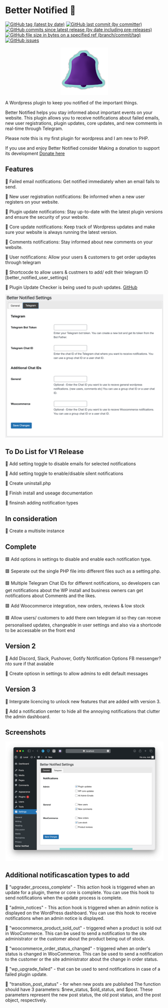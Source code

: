 # Better Notified 🔔

<a target="_blank" href="https://github.com/Reupenny/Better-Notified"><img alt="GitHub tag (latest by date)" src="https://img.shields.io/github/v/tag/Reupenny/Better-notified?label=version"></a> <a target="_blank" href="https://github.com/Reupenny/Better-Notified"><img alt="GitHub last commit (by committer)" src="https://img.shields.io/github/last-commit/Reupenny/Better-Notified"></a> <a target="_blank" href="https://github.com/Reupenny/Better-Notified"><img alt="GitHub commits since latest release (by date including pre-releases)" src="https://img.shields.io/github/commits-since/Reupenny/Better-Notified/v0.2.0-beta?include_prereleases"></a> <a target="_blank" href="https://github.com/Reupenny/Better-Notified"><img alt="GitHub file size in bytes on a specified ref (branch/commit/tag)" src="https://img.shields.io/github/size/Reupenny/Better-Notified/versions/Better-Notified-0.2.0b.zip?label=Plugin%20size"></a> <a target="_blank" href="https://github.com/Reupenny/Better-Notified"><img alt="GitHub issues" src="https://img.shields.io/github/issues/Reupenny/Better-notified"></a>

<div align="center" width="100%">
    <img src="./public/icon.svg" width="150" alt="" />
</div>

A Wordpress plugin to keep you notified of the important things.

Better Notified helps you stay informed about important events on your website. This plugin allows you to receive notifications about failed emails, new user registrations, plugin updates, core updates, and new comments in real-time through Telegram.

Please note this is my first plugin for wordpress and I am new to PHP.

If you use and enjoy Better Notified consider Making a donation to support its development [Donate here](https://azurestudio.co.nz)

## Features

🔷 Failed email notifications:
Get notified immediately when an email fails to send.

🔷 New user registration notifications:
Be informed when a new user registers on your website.

🔷 Plugin update notifications:
Stay up-to-date with the latest plugin versions and ensure the security of your website.

🔷 Core update notifications:
Keep track of Wordpress updates and make sure your website is always running the latest version.

🔷 Comments notifications:
Stay informed about new comments on your website.

🔷 User notifications:
Allow your users & customers to get order updaytes through telegram

🔷 Shortcocde to allow users & custmers to add/ edit their telegram ID [better_notified_user_settings]

🔷 Plugin Update Checker is being used to push updates. [GitHub](https://github.com/YahnisElsts/plugin-update-checker)

<div align="center" width="100%">
    <img src="public/Screenshot_2.png" alt="" />
</div>

## To Do List for V1 Release

🔲 Add setting toggle to disable emails for selected notifications

🔲 Add setting toggle to enable/disable silent notifications

🔲 Create uninstall.php

🔲 Finish install and useage documentation

🔲 finsinsh adding notification types

## In consideration

🔲 Create a multisite instance

## Complete

🟩 Add options in settings to disable and enable each notification type.

🟩 Seperate out the single PHP file into different files such as a setting.php.

🟩 Multiple Telegram Chat IDs for different notifications, so developers can get notifications about the WP install and business owners can get notifications about Comments and the likes.

🟩 Add Woocommerce integration, new orders, reviews & low stock

🟩 Allow users/ customers to add there own telegram id so they can receve personalised updates, changeable in user settings and also via a shortcode to be accessable on the front end

## Version 2

🔲 Add Discord, Slack, Pushover, Gotify Notification Options FB messenger? nto sure if that avalable

🔲 Create optiosn in settings to allow admins to edit default messages

## Version 3

🔲 Intergrate licencing to unlock new features that are added with version 3.

🔲 Add a notification center to hide all the annoying notifications that clutter the admin dashboard.

## Screenshots

<div align="center" width="100%">
    <img src="public/Screenshot_1.png" alt="" />
</div>

## Additional notificascation types to add

🔷 "upgrader_process_complete" - This action hook is triggered when an update for a plugin, theme or core is complete. You can use this hook to send notifications when the update process is complete.

🔷 "admin_notices" - This action hook is triggered when an admin notice is displayed on the WordPress dashboard. You can use this hook to receive notifications when an admin notice is displayed.

🔷 "woocommerce_product_sold_out" - triggered when a product is sold out in WooCommerce. This can be used to send a notification to the site administrator or the customer about the product being out of stock.

🔷 "woocommerce_order_status_changed" - triggered when an order's status is changed in WooCommerce. This can be used to send a notification to the customer or the site administrator about the change in order status.

🔷 "wp_upgrade_failed" - that can be used to send notifications in case of a failed plugin update.

🔷 "transition_post_status" - for when new posts are published The function should have 3 parameters: $new_status, $old_status, and $post. These parameters represent the new post status, the old post status, and the post object, respectively.
